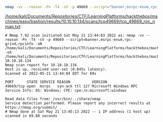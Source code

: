 ```bash
nmap -vv --reason -Pn -T4 -sV -p 49669 --script="banner,msrpc-enum,rpc-grind,rpcinfo" -oN "/home/kali/Documents/Repositories/CTF/LearningPlatforms/hackthebox/machines/easy/bastion/results/10.10.10.134/scans/tcp49669/tcp_49669_rpc_nmap.txt" -oX "/home/kali/Documents/Repositories/CTF/LearningPlatforms/hackthebox/machines/easy/bastion/results/10.10.10.134/scans/tcp49669/xml/tcp_49669_rpc_nmap.xml" 10.10.10.134
```

[/home/kali/Documents/Repositories/CTF/LearningPlatforms/hackthebox/machines/easy/bastion/results/10.10.10.134/scans/tcp49669/tcp_49669_rpc_nmap.txt](file:///home/kali/Documents/Repositories/CTF/LearningPlatforms/hackthebox/machines/easy/bastion/results/10.10.10.134/scans/tcp49669/tcp_49669_rpc_nmap.txt):

```
# Nmap 7.92 scan initiated Sat May 21 13:44:03 2022 as: nmap -vv --reason -Pn -T4 -sV -p 49669 --script=banner,msrpc-enum,rpc-grind,rpcinfo -oN /home/kali/Documents/Repositories/CTF/LearningPlatforms/hackthebox/machines/easy/bastion/results/10.10.10.134/scans/tcp49669/tcp_49669_rpc_nmap.txt -oX /home/kali/Documents/Repositories/CTF/LearningPlatforms/hackthebox/machines/easy/bastion/results/10.10.10.134/scans/tcp49669/xml/tcp_49669_rpc_nmap.xml 10.10.10.134
Nmap scan report for 10.10.10.134
Host is up, received user-set (0.045s latency).
Scanned at 2022-05-21 13:44:04 EDT for 69s

PORT      STATE SERVICE REASON          VERSION
49669/tcp open  msrpc   syn-ack ttl 127 Microsoft Windows RPC
Service Info: OS: Windows; CPE: cpe:/o:microsoft:windows

Read data files from: /usr/bin/../share/nmap
Service detection performed. Please report any incorrect results at https://nmap.org/submit/ .
# Nmap done at Sat May 21 13:45:13 2022 -- 1 IP address (1 host up) scanned in 69.80 seconds

```
